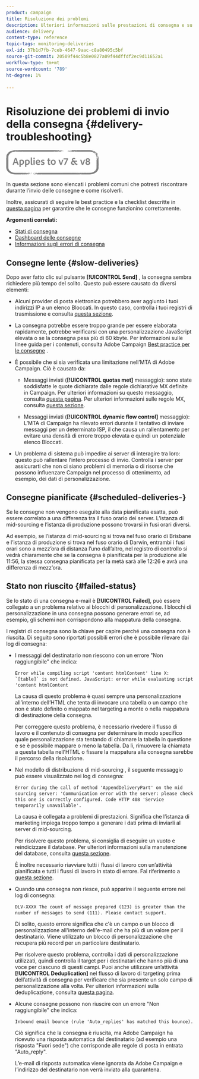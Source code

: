 ```yaml
---
product: campaign
title: Risoluzione dei problemi
description: Ulteriori informazioni sulle prestazioni di consegna e su come risolvere i problemi relativi al monitoraggio della consegna.
audience: delivery
content-type: reference
topic-tags: monitoring-deliveries
exl-id: 37b1d7fb-7ceb-4647-9aac-c8a80495c5bf
source-git-commit: 20509f44c5b8e0827a09f44dffdf2ec9d11652a1
workflow-type: tm+mt
source-wordcount: '789'
ht-degree: 1%

---
```


# Risoluzione dei problemi di invio della consegna {#delivery-troubleshooting}

![](../../assets/common.svg)

In questa sezione sono elencati i problemi comuni che potresti riscontrare durante l’invio delle consegne e come risolverli.

Inoltre, assicurati di seguire le best practice e la checklist descritte in [questa pagina](delivery-performances.md) per garantire che le consegne funzionino correttamente.

**Argomenti correlati:**

* [Stati di consegna](delivery-statuses.md)
* [Dashboard delle consegne](delivery-dashboard.md)
* [Informazioni sugli errori di consegna](understanding-delivery-failures.md)

## Consegne lente {#slow-deliveries}

Dopo aver fatto clic sul pulsante **[!UICONTROL Send]** , la consegna sembra richiedere più tempo del solito. Questo può essere causato da diversi elementi:

* Alcuni provider di posta elettronica potrebbero aver aggiunto i tuoi indirizzi IP a un elenco Bloccati. In questo caso, controlla i tuoi registri di trasmissione e consulta [questa sezione](about-deliverability.md).

* La consegna potrebbe essere troppo grande per essere elaborata rapidamente, potrebbe verificarsi con una personalizzazione JavaScript elevata o se la consegna pesa più di 60 kbyte. Per informazioni sulle linee guida per i contenuti, consulta Adobe Campaign [Best practice per le consegne](delivery-best-practices.md) .

* È possibile che si sia verificata una limitazione nell’MTA di Adobe Campaign. Ciò è causato da:

   * Messaggi inviati (**[!UICONTROL quotas met]** messaggio): sono state soddisfatte le quote dichiarate dalle regole dichiarative MX definite in Campaign. Per ulteriori informazioni su questo messaggio, consulta [questa pagina](deliverability-faq.md). Per ulteriori informazioni sulle regole MX, consulta [questa sezione](../../installation/using/email-deliverability.md#about-mx-rules).

   * Messaggi inviati (**[!UICONTROL dynamic flow control]** messaggio): L’MTA di Campaign ha rilevato errori durante il tentativo di inviare messaggi per un determinato ISP, il che causa un rallentamento per evitare una densità di errore troppo elevata e quindi un potenziale elenco Bloccati.

* Un problema di sistema può impedire ai server di interagire tra loro: questo può rallentare l’intero processo di invio. Controlla i server per assicurarti che non ci siano problemi di memoria o di risorse che possono influenzare Campaign nel processo di ottenimento, ad esempio, dei dati di personalizzazione.

## Consegne pianificate {#scheduled-deliveries-}

Se le consegne non vengono eseguite alla data pianificata esatta, può essere correlato a una differenza tra il fuso orario dei server. L’istanza di mid-sourcing e l’istanza di produzione possono trovarsi in fusi orari diversi.

Ad esempio, se l’istanza di mid-sourcing si trova nel fuso orario di Brisbane e l’istanza di produzione si trova nel fuso orario di Darwin, entrambi i fusi orari sono a mezz’ora di distanza l’uno dall’altro, nel registro di controllo si vedrà chiaramente che se la consegna è pianificata per la produzione alle 11:56, la stessa consegna pianificata per la metà sarà alle 12:26 e avrà una differenza di mezz’ora.

## Stato non riuscito {#failed-status}

Se lo stato di una consegna e-mail è **[!UICONTROL Failed]**, può essere collegato a un problema relativo ai blocchi di personalizzazione. I blocchi di personalizzazione in una consegna possono generare errori se, ad esempio, gli schemi non corrispondono alla mappatura della consegna.

I registri di consegna sono la chiave per capire perché una consegna non è riuscita. Di seguito sono riportati possibili errori che è possibile rilevare dai log di consegna:

* I messaggi del destinatario non riescono con un errore &quot;Non raggiungibile&quot; che indica:

   ```
   Error while compiling script 'content htmlContent' line X: `[table]` is not defined. JavaScript: error while evaluating script 'content htmlContent
   ```

   La causa di questo problema è quasi sempre una personalizzazione all’interno dell’HTML che tenta di invocare una tabella o un campo che non è stato definito o mappato nel targeting a monte o nella mappatura di destinazione della consegna.

   Per correggere questo problema, è necessario rivedere il flusso di lavoro e il contenuto di consegna per determinare in modo specifico quale personalizzazione sta tentando di chiamare la tabella in questione e se è possibile mappare o meno la tabella. Da lì, rimuovere la chiamata a questa tabella nell’HTML o fissare la mappatura alla consegna sarebbe il percorso della risoluzione.

* Nel modello di distribuzione di mid-sourcing , il seguente messaggio può essere visualizzato nei log di consegna:

   ```
   Error during the call of method 'AppendDeliveryPart' on the mid sourcing server: 'Communication error with the server: please check this one is correctly configured. Code HTTP 408 'Service temporarily unavailable'.
   ```

   La causa è collegata a problemi di prestazioni. Significa che l’istanza di marketing impiega troppo tempo a generare i dati prima di inviarli al server di mid-sourcing.

   Per risolvere questo problema, si consiglia di eseguire un vuoto e reindicizzare il database. Per ulteriori informazioni sulla manutenzione del database, consulta [questa sezione](../../production/using/recommendations.md).

   È inoltre necessario riavviare tutti i flussi di lavoro con un’attività pianificata e tutti i flussi di lavoro in stato di errore. Fai riferimento a [questa sezione](../../workflow/using/scheduler.md).

* Quando una consegna non riesce, può apparire il seguente errore nei log di consegna:

   ```
   DLV-XXXX The count of message prepared (123) is greater than the number of messages to send (111). Please contact support.
   ```

   Di solito, questo errore significa che c&#39;è un campo o un blocco di personalizzazione all&#39;interno dell&#39;e-mail che ha più di un valore per il destinatario. Viene utilizzato un blocco di personalizzazione che recupera più record per un particolare destinatario.

   Per risolvere questo problema, controlla i dati di personalizzazione utilizzati, quindi controlla il target per i destinatari che hanno più di una voce per ciascuno di questi campi. Puoi anche utilizzare un’attività **[!UICONTROL Deduplication]** nel flusso di lavoro di targeting prima dell’attività di consegna per verificare che sia presente un solo campo di personalizzazione alla volta. Per ulteriori informazioni sulla deduplicazione, consulta [questa pagina](../../workflow/using/deduplication.md).

* Alcune consegne possono non riuscire con un errore &quot;Non raggiungibile&quot; che indica:

   ```
   Inbound email bounce (rule 'Auto_replies' has matched this bounce).
   ```

   Ciò significa che la consegna è riuscita, ma Adobe Campaign ha ricevuto una risposta automatica dal destinatario (ad esempio una risposta &quot;Fuori sede&quot;) che corrisponde alle regole di posta in entrata &quot;Auto_reply&quot;.

   L’e-mail di risposta automatica viene ignorata da Adobe Campaign e l’indirizzo del destinatario non verrà inviato alla quarantena.
